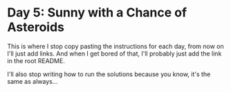 # Day 5: Sunny with a Chance of Asteroids

This is where I stop copy pasting the instructions for each day, from now on
I'll just add links. And when I get bored of that, I'll probably just add the
link in the root README.

I'll also stop writing how to run the solutions because you know, it's the same
as always...
